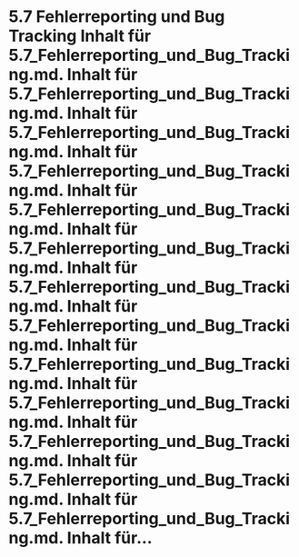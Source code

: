 # 5.7 Fehlerreporting und Bug Tracking Inhalt für 5.7_Fehlerreporting_und_Bug_Tracking.md. Inhalt für 5.7_Fehlerreporting_und_Bug_Tracking.md. Inhalt für 5.7_Fehlerreporting_und_Bug_Tracking.md. Inhalt für 5.7_Fehlerreporting_und_Bug_Tracking.md. Inhalt für 5.7_Fehlerreporting_und_Bug_Tracking.md. Inhalt für 5.7_Fehlerreporting_und_Bug_Tracking.md. Inhalt für 5.7_Fehlerreporting_und_Bug_Tracking.md. Inhalt für 5.7_Fehlerreporting_und_Bug_Tracking.md. Inhalt für 5.7_Fehlerreporting_und_Bug_Tracking.md. Inhalt für 5.7_Fehlerreporting_und_Bug_Tracking.md. Inhalt für 5.7_Fehlerreporting_und_Bug_Tracking.md. Inhalt für 5.7_Fehlerreporting_und_Bug_Tracking.md. Inhalt für 5.7_Fehlerreporting_und_Bug_Tracking.md. Inhalt für...